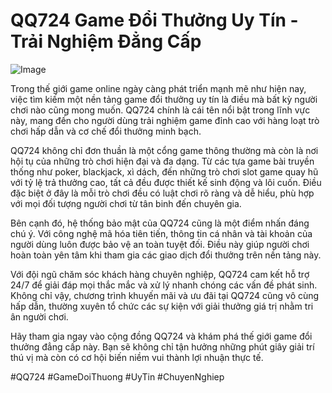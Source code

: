 # QQ724 Game Đổi Thưởng Uy Tín - Trải Nghiệm Đẳng Cấp

![Image](https://github.com/user-attachments/assets/bd51ea9f-0666-407b-a7a7-98ead6de688c)

Trong thế giới game online ngày càng phát triển mạnh mẽ như hiện nay, việc tìm kiếm một nền tảng game đổi thưởng uy tín là điều mà bất kỳ người chơi nào cũng mong muốn. QQ724 chính là cái tên nổi bật trong lĩnh vực này, mang đến cho người dùng trải nghiệm game đỉnh cao với hàng loạt trò chơi hấp dẫn và cơ chế đổi thưởng minh bạch.

QQ724 không chỉ đơn thuần là một cổng game thông thường mà còn là nơi hội tụ của những trò chơi hiện đại và đa dạng. Từ các tựa game bài truyền thống như poker, blackjack, xì dách, đến những trò chơi slot game quay hũ với tỷ lệ trả thưởng cao, tất cả đều được thiết kế sinh động và lôi cuốn. Điều đặc biệt ở đây là mỗi trò chơi đều có luật chơi rõ ràng và dễ hiểu, phù hợp với mọi đối tượng người chơi từ tân binh đến chuyên gia.

Bên cạnh đó, hệ thống bảo mật của QQ724 cũng là một điểm nhấn đáng chú ý. Với công nghệ mã hóa tiên tiến, thông tin cá nhân và tài khoản của người dùng luôn được bảo vệ an toàn tuyệt đối. Điều này giúp người chơi hoàn toàn yên tâm khi tham gia các giao dịch đổi thưởng trên nền tảng này.

Với đội ngũ chăm sóc khách hàng chuyên nghiệp, QQ724 cam kết hỗ trợ 24/7 để giải đáp mọi thắc mắc và xử lý nhanh chóng các vấn đề phát sinh. Không chỉ vậy, chương trình khuyến mãi và ưu đãi tại QQ724 cũng vô cùng hấp dẫn, thường xuyên tổ chức các sự kiện với giải thưởng giá trị nhằm tri ân người chơi.

Hãy tham gia ngay vào cộng đồng QQ724 và khám phá thế giới game đổi thưởng đẳng cấp này. Bạn sẽ không chỉ tận hưởng những phút giây giải trí thú vị mà còn có cơ hội biến niềm vui thành lợi nhuận thực tế.

#QQ724 #GameDoiThuong #UyTin #ChuyenNghiep
